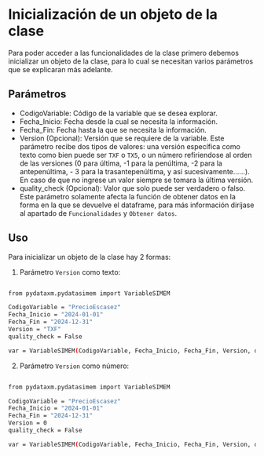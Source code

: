 # Inicialización de un objeto de la clase

Para poder acceder a las funcionalidades de la clase primero debemos inicializar un objeto de la clase, para lo cual se necesitan varios parámetros que se explicaran más adelante.

## Parámetros

- CodigoVariable: Código de la variable que se desea explorar.
- Fecha_Inicio: Fecha desde la cual se necesita la información.
- Fecha_Fin: Fecha hasta la que se necesita la información.
- Version (Opcional): Versión que se requiere de la variable. Este parámetro recibe dos tipos de valores: una versión específica como texto como bien puede ser `TXF` o `TX5`, o un número refiriendose al orden de las versiones (0 para última, -1 para la penúltima, -2 para la antepenúltima, - 3 para la trasantepenúltima, y así sucesivamente......). En caso de que no ingrese un valor siempre se tomara la última versión.
- quality_check (Opcional): Valor que solo puede ser verdadero o falso. Este parámetro solamente afecta la función de obtener datos en la forma en la que se devuelve el dataframe, para más información diríjase al apartado de `Funcionalidades` y `Obtener datos`.

## Uso

Para inicializar un objeto de la clase hay 2 formas:

1. Parámetro `Version` como texto:

```bash

from pydataxm.pydatasimem import VariableSIMEM

CodigoVariable = "PrecioEscasez"
Fecha_Inicio = "2024-01-01"
Fecha_Fin = "2024-12-31"
Version = "TXF"
quality_check = False

var = VariableSIMEM(CodigoVariable, Fecha_Inicio, Fecha_Fin, Version, quality_check)
```

2. Parámetro `Version` como número:

```bash

from pydataxm.pydatasimem import VariableSIMEM

CodigoVariable = "PrecioEscasez"
Fecha_Inicio = "2024-01-01"
Fecha_Fin = "2024-12-31"
Version = 0
quality_check = False

var = VariableSIMEM(CodigoVariable, Fecha_Inicio, Fecha_Fin, Version, quality_check)
```
